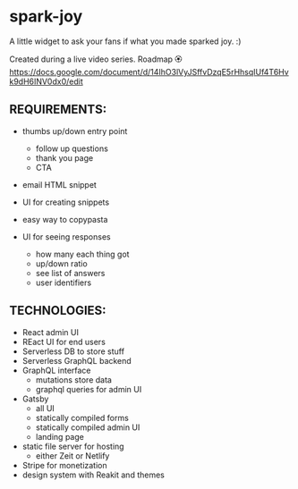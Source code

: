 # spark-joy
A little widget to ask your fans if what you made sparked joy. :)

Created during a live video series.
Roadmap 🏵 https://docs.google.com/document/d/14IhO3lVyJSffvDzqE5rHhsqIUf4T6Hvk9dH6INV0dx0/edit

## REQUIREMENTS:
- thumbs up/down entry point
    - follow up questions
    - thank you page
    - CTA

- email HTML snippet
- UI for creating snippets
- easy way to copypasta
- UI for seeing responses
    - how many each thing got
    - up/down ratio
    - see list of answers
    - user identifiers

## TECHNOLOGIES:
- React admin UI
- REact UI for end users
- Serverless DB to store stuff
- Serverless GraphQL backend
- GraphQL interface
    - mutations store data
    - graphql queries for admin UI
- Gatsby
    - all UI
    - statically compiled forms
    - statically compiled admin UI
    - landing page
- static file server for hosting
    - either Zeit or Netlify
- Stripe for monetization
- design system with Reakit and themes
